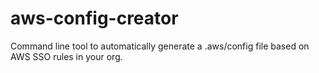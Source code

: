 # aws-config-creator
Command line tool to automatically generate a .aws/config file based on AWS SSO rules in your org.
